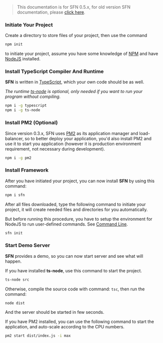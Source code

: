 <!-- title: Getting Start; order: 1 -->

>This documentation is for SFN 0.5.x, for old version SFN documentation, please 
> [click here](/docs/v0.4.x/getting-started).

### Initiate Your Project

Create a directory to store files of your project, then use the command

```sh
npm init
```

to initiate your project, assume you have some knowledge of 
[NPM](https://www.npmjs.com/) and have [NodeJS](https://nodejs.org) installed.

### Install TypeScript Compiler And Runtime

**SFN** is written in [TypeScript](https://www.typescriptlang.org), which your
own code should be as well.

*The runtime [ts-node](https://github.com/TypeStrong/ts-node) is optional, only*
*needed if you want to run your program without compiling.*

```sh
npm i -g typescript
npm i -g ts-node
```

### Install PM2 (Optional)

Since version 0.3.x, SFN uses [PM2](https://pm2.io) as its application manager 
and load-balancer, so to better deploy your application, you'd also install PM2
and use it to start you application (however it is production environment 
requirement, not necessary during development).

```sh
npm i -g pm2
```

### Install Framework

After you have initiated your project, you can now install **SFN** by using 
this command:

```sh
npm i sfn
```

After all files downloaded, type the following command to initiate your project,
it will create needed files and directories for you automatically.

But before running this procedure, you have to setup the environment for NodeJS 
to run user-defined commands. See [Command Line](./command-line).

```sh
sfn init
```

### Start Demo Server

**SFN** provides a demo, so you can now start server and see what will happen.

If you have installed **ts-node**, use this command to start the project.

```sh
ts-node src
```

Otherwise, compile the source code with command: `tsc`, then run the command:

```sh
node dist
```

And the server should be started in few seconds.

If you have PM2 installed, you can use the following command to start the 
application, and auto-scale according to the CPU numbers.

```sh
pm2 start dist/index.js -i max
```